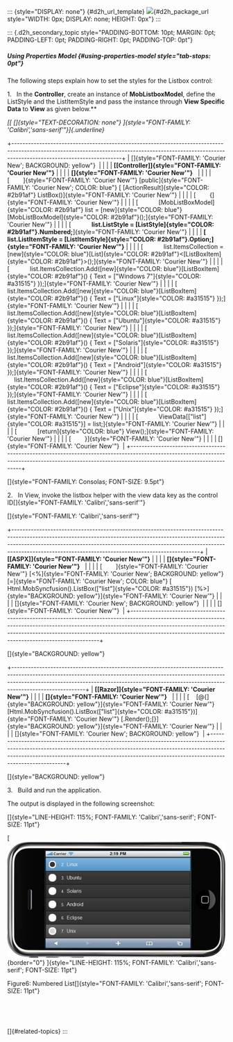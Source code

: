 ::: {style="DISPLAY: none"}
[](ms-xhelp:///?Id=d2h_url_template){#d2h_url_template} ![](!package_url!){#d2h_package_url style="WIDTH: 0px; DISPLAY: none; HEIGHT: 0px"}
:::

::: {.d2h_secondary_topic style="PADDING-BOTTOM: 10pt; MARGIN: 0pt; PADDING-LEFT: 0pt; PADDING-RIGHT: 0pt; PADDING-TOP: 0pt"}
##### Using Properties Model {#using-properties-model style="tab-stops: 0pt"}

The following steps explain how to set the styles for the Listbox control:

1.   In the **Controller**, create an instance of **MobListboxModel**, define the ListStyle and the ListItemStyle and pass the instance through **View Specific Data** to **View** as given below.**

*[[ []{style="TEXT-DECORATION: none"} ]{style="FONT-FAMILY: 'Calibri','sans-serif'"}]{.underline}*  

+---------------------------------------------------------------------------------------------------------------------------------------------------------------------------------------------------+
| []{style="FONT-FAMILY: 'Courier New'; BACKGROUND: yellow"}                                                                                                                                        |
|                                                                                                                                                                                                   |
| **[\[Controller\]]{style="FONT-FAMILY: 'Courier New'"}**                                                                                                                                          |
|                                                                                                                                                                                                   |
| **[]{style="FONT-FAMILY: 'Courier New'"}**                                                                                                                                                        |
|                                                                                                                                                                                                   |
| [        ]{style="FONT-FAMILY: 'Courier New'"} [public]{style="FONT-FAMILY: 'Courier New'; COLOR: blue"} [ [ActionResult]{style="COLOR: #2b91af"} ListBox()]{style="FONT-FAMILY: 'Courier New'"}  |
|                                                                                                                                                                                                   |
| [        {]{style="FONT-FAMILY: 'Courier New'"}                                                                                                                                                   |
|                                                                                                                                                                                                   |
| [            [MobListBoxModel]{style="COLOR: #2b91af"} list = [new]{style="COLOR: blue"}[MobListBoxModel]{style="COLOR: #2b91af"}();]{style="FONT-FAMILY: 'Courier New'"}                         |
|                                                                                                                                                                                                   |
| [            **list.ListStyle = [ListStyle]{style="COLOR: #2b91af"}.Numbered;**]{style="FONT-FAMILY: 'Courier New'"}                                                                              |
|                                                                                                                                                                                                   |
| **[            list.ListItemStyle = [ListItemStyle]{style="COLOR: #2b91af"}.Option;]{style="FONT-FAMILY: 'Courier New'"}**                                                                        |
|                                                                                                                                                                                                   |
| [            list.ItemsCollection = [new]{style="COLOR: blue"}[List]{style="COLOR: #2b91af"}\<[ListBoxItem]{style="COLOR: #2b91af"}\>();]{style="FONT-FAMILY: 'Courier New'"}                     |
|                                                                                                                                                                                                   |
| [            list.ItemsCollection.Add([new]{style="COLOR: blue"}[ListBoxItem]{style="COLOR: #2b91af"}() { Text = [\"Windows 7\"]{style="COLOR: #a31515"} });]{style="FONT-FAMILY: 'Courier New'"} |
|                                                                                                                                                                                                   |
| [            list.ItemsCollection.Add([new]{style="COLOR: blue"}[ListBoxItem]{style="COLOR: #2b91af"}() { Text = [\"Linux\"]{style="COLOR: #a31515"} });]{style="FONT-FAMILY: 'Courier New'"}     |
|                                                                                                                                                                                                   |
| [            list.ItemsCollection.Add([new]{style="COLOR: blue"}[ListBoxItem]{style="COLOR: #2b91af"}() { Text = [\"Ubuntu\"]{style="COLOR: #a31515"} });]{style="FONT-FAMILY: 'Courier New'"}    |
|                                                                                                                                                                                                   |
| [            list.ItemsCollection.Add([new]{style="COLOR: blue"}[ListBoxItem]{style="COLOR: #2b91af"}() { Text = [\"Solaris\"]{style="COLOR: #a31515"} });]{style="FONT-FAMILY: 'Courier New'"}   |
|                                                                                                                                                                                                   |
| [            list.ItemsCollection.Add([new]{style="COLOR: blue"}[ListBoxItem]{style="COLOR: #2b91af"}() { Text = [\"Android\"]{style="COLOR: #a31515"} });]{style="FONT-FAMILY: 'Courier New'"}   |
|                                                                                                                                                                                                   |
| [            list.ItemsCollection.Add([new]{style="COLOR: blue"}[ListBoxItem]{style="COLOR: #2b91af"}() { Text = [\"Eclipse\"]{style="COLOR: #a31515"} });]{style="FONT-FAMILY: 'Courier New'"}   |
|                                                                                                                                                                                                   |
| [            list.ItemsCollection.Add([new]{style="COLOR: blue"}[ListBoxItem]{style="COLOR: #2b91af"}() { Text = [\"Unix\"]{style="COLOR: #a31515"} });]{style="FONT-FAMILY: 'Courier New'"}      |
|                                                                                                                                                                                                   |
| [            ViewData\[[\"list\"]{style="COLOR: #a31515"}\] = list;]{style="FONT-FAMILY: 'Courier New'"}                                                                                          |
|                                                                                                                                                                                                   |
| [            [return]{style="COLOR: blue"} View();]{style="FONT-FAMILY: 'Courier New'"}                                                                                                           |
|                                                                                                                                                                                                   |
| [        }]{style="FONT-FAMILY: 'Courier New'"}                                                                                                                                                   |
|                                                                                                                                                                                                   |
| []{style="FONT-FAMILY: 'Courier New'"}                                                                                                                                                            |
+---------------------------------------------------------------------------------------------------------------------------------------------------------------------------------------------------+

[]{style="FONT-FAMILY: Consolas; FONT-SIZE: 9.5pt"} 

2.   In View, invoke the listbox helper with the view data key as the control ID[]{style="FONT-FAMILY: 'Calibri','sans-serif'"}

[]{style="FONT-FAMILY: 'Calibri','sans-serif'"} 

+-------------------------------------------------------------------------------------------------------------------------------------------------------------------------------------------------------------------------------------------------------------------------------------------------------------+
| **[\[ASPX\]]{style="FONT-FAMILY: 'Courier New'"}**                                                                                                                                                                                                                                                          |
|                                                                                                                                                                                                                                                                                                             |
| **[]{style="FONT-FAMILY: 'Courier New'"}**                                                                                                                                                                                                                                                                  |
|                                                                                                                                                                                                                                                                                                             |
| [        ]{style="FONT-FAMILY: 'Courier New'"} [\<%]{style="FONT-FAMILY: 'Courier New'; BACKGROUND: yellow"} [=]{style="FONT-FAMILY: 'Courier New'; COLOR: blue"} [ Html.MobSyncfusion().ListBox([\"list\"]{style="COLOR: #a31515"}) [%\>]{style="BACKGROUND: yellow"}]{style="FONT-FAMILY: 'Courier New'"} |
|                                                                                                                                                                                                                                                                                                             |
| []{style="FONT-FAMILY: 'Courier New'; BACKGROUND: yellow"}                                                                                                                                                                                                                                                  |
|                                                                                                                                                                                                                                                                                                             |
| []{style="FONT-FAMILY: 'Courier New'"}                                                                                                                                                                                                                                                                      |
+-------------------------------------------------------------------------------------------------------------------------------------------------------------------------------------------------------------------------------------------------------------------------------------------------------------+

[]{style="BACKGROUND: yellow"} 

+--------------------------------------------------------------------------------------------------------------------------------------------------------------------------------------------------------------------------------------------------------------------+
| **[\[Razor\]]{style="FONT-FAMILY: 'Courier New'"}**                                                                                                                                                                                                                |
|                                                                                                                                                                                                                                                                    |
| **[]{style="FONT-FAMILY: 'Courier New'"}**                                                                                                                                                                                                                         |
|                                                                                                                                                                                                                                                                    |
| [    [\@{]{style="BACKGROUND: yellow"}]{style="FONT-FAMILY: 'Courier New'"} [Html.MobSyncfusion().ListBox([\"list\"]{style="COLOR: #a31515"})]{style="FONT-FAMILY: 'Courier New'"} [.Render();[}]{style="BACKGROUND: yellow"}]{style="FONT-FAMILY: 'Courier New'"} |
|                                                                                                                                                                                                                                                                    |
| []{style="FONT-FAMILY: 'Courier New'; BACKGROUND: yellow"}                                                                                                                                                                                                         |
+--------------------------------------------------------------------------------------------------------------------------------------------------------------------------------------------------------------------------------------------------------------------+

[]{style="BACKGROUND: yellow"} 

3.   Build and run the application.

The output is displayed in the following screenshot:

[]{style="LINE-HEIGHT: 115%; FONT-FAMILY: 'Calibri','sans-serif'; FONT-SIZE: 11pt"} 

[ ![Description: C:\\Users\\krishnarajd\\Desktop\\lsty.png](ImagesExt/image103_129.jpg){border="0"} ]{style="LINE-HEIGHT: 115%; FONT-FAMILY: 'Calibri','sans-serif'; FONT-SIZE: 11pt"}

Figure6: Numbered List[]{style="FONT-FAMILY: 'Calibri','sans-serif'; FONT-SIZE: 11pt"}

 

 

[]{#related-topics}
:::
